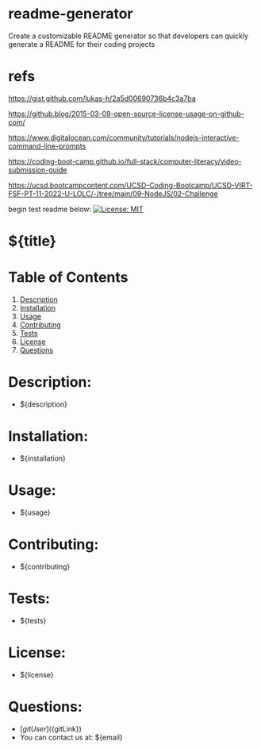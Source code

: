 # readme-generator
Create a customizable README generator so that developers can quickly generate a README for their coding projects

# refs
https://gist.github.com/lukas-h/2a5d00690736b4c3a7ba

https://github.blog/2015-03-09-open-source-license-usage-on-github-com/

https://www.digitalocean.com/community/tutorials/nodejs-interactive-command-line-prompts

https://coding-boot-camp.github.io/full-stack/computer-literacy/video-submission-guide

https://ucsd.bootcampcontent.com/UCSD-Coding-Bootcamp/UCSD-VIRT-FSF-PT-11-2022-U-LOLC/-/tree/main/09-NodeJS/02-Challenge 


begin test readme below:
[![License: MIT](https://img.shields.io/badge/License-MIT-yellow.svg)](https://opensource.org/licenses/MIT)
# ${title}

# Table of Contents
1. [Description](#description)
2. [Installation](#installation)
3. [Usage](#usage)
4. [Contributing](#contributing)
5. [Tests](#tests)
6. [License](#license)
7. [Questions](#questions)

# Description:
- ${description}

# Installation:
- ${installation}

# Usage:
- ${usage}

# Contributing:
- ${contributing}

# Tests:
- ${tests}

# License:
- ${license}

# Questions:
- [${gitUser}](${gitLink})
- You can contact us at: ${email}